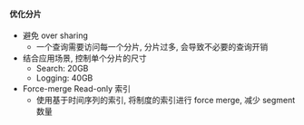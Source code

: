 #### 优化分片
* 避免 over sharing
    - 一个查询需要访问每一个分片, 分片过多, 会导致不必要的查询开销
* 结合应用场景, 控制单个分片的尺寸
    - Search:  20GB
    - Logging: 40GB
* Force-merge Read-only 索引
    - 使用基于时间序列的索引, 将制度的索引进行 force merge, 减少 segment 数量